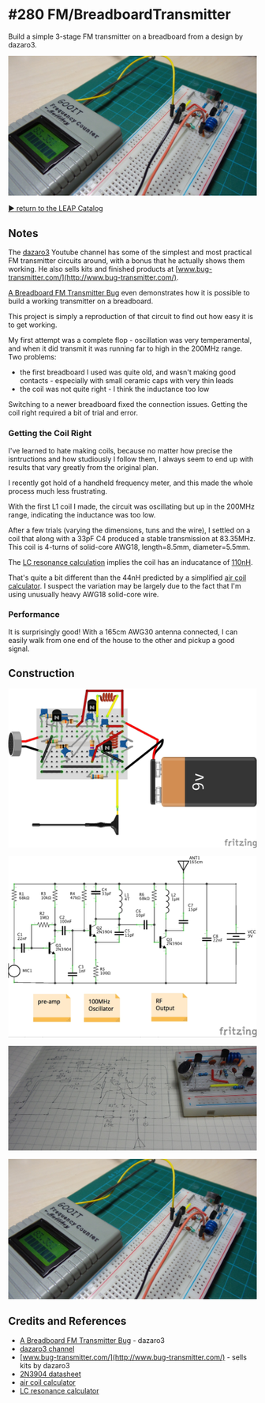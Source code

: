 # #280 FM/BreadboardTransmitter

Build a simple 3-stage FM transmitter on a breadboard from a design by dazaro3.

![Build](./assets/BreadboardTransmitter_build.jpg?raw=true)

[:arrow_forward: return to the LEAP Catalog](http://leap.tardate.com)

## Notes

The [dazaro3](https://www.youtube.com/channel/UCU5ca_ymxbKi9GqVH7BMxbg) Youtube channel has some of the simplest and most practical FM transmitter circuits around,
with a bonus that he actually shows them working. He also sells kits and finished products at [www.bug-transmitter.com/](http://www.bug-transmitter.com/).

[A Breadboard FM Transmitter Bug](https://www.youtube.com/watch?v=lUpujUAa2ZQ) even demonstrates how it is possible to build a working transmitter on a breadboard.

This project is simply a reproduction of that circuit to find out how easy it is to get working.

My first attempt was a complete flop - oscillation was very temperamental, and when it did transmit it was running far to high in the 200MHz range. Two problems:

* the first breadboard I used was quite old, and wasn't making good contacts - especially with small ceramic caps with very thin leads
* the coil was not quite right - I think the inductance too low

Switching to a newer breadboard fixed the connection issues. Getting the coil right required a bit of trial and error.


### Getting the Coil Right

I've learned to hate making coils, because no matter how precise the isntructions and how studiously I follow them,
I always seem to end up with results that vary greatly from the original plan.

I recently got hold of a handheld frequency meter, and this made the whole process much less frustrating.

With the first L1 coil I made, the circuit was oscillating but up in the 200MHz range, indicating the inductance was too low.

After a few trials (varying the dimensions, tuns and the wire), I settled on a coil that along with a 33pF C4 produced a stable transmission at 83.35MHz.
This coil is 4-turns of solid-core AWG18, length=8.5mm, diameter=5.5mm.

The [LC resonance calculation](http://www.daycounter.com/Calculators/LC-Resonance-Calculator.phtml) implies the coil has an inducatance of
[110nH](http://www.wolframalpha.com/input/?i=(1%2F(2*%CF%80*83.35MHz))%5E2%2F33pF&rawformassumption=%7B%22C%22,+%22pF%22%7D+-%3E+%7B%22Unit%22%7D).

That's quite a bit different than the 44nH predicted by a simplified [air coil calculator](http://www.qsl.net/in3otd/indcalc.html).
I suspect the variation may be largely due to the fact that I'm using unusually heavy AWG18 solid-core wire.


### Performance

It is surprisingly good! With a 165cm AWG30 antenna connected, I can easily walk from one end of the house to the other and pickup a good signal.

## Construction

![Breadboard](./assets/BreadboardTransmitter_bb.jpg?raw=true)

![Schematic](./assets/BreadboardTransmitter_schematic.jpg?raw=true)

![BreadboardTransmitter_layout](./assets/BreadboardTransmitter_layout.jpg?raw=true)

![Build](./assets/BreadboardTransmitter_build.jpg?raw=true)

## Credits and References
* [A Breadboard FM Transmitter Bug](https://www.youtube.com/watch?v=lUpujUAa2ZQ) - dazaro3
* [dazaro3 channel](https://www.youtube.com/channel/UCU5ca_ymxbKi9GqVH7BMxbg)
* [www.bug-transmitter.com/](http://www.bug-transmitter.com/) - sells kits by dazaro3
* [2N3904 datasheet](http://www.futurlec.com/Transistors/2N3904.shtml)
* [air coil calculator](http://www.qsl.net/in3otd/indcalc.html)
* [LC resonance calculator](http://www.daycounter.com/Calculators/LC-Resonance-Calculator.phtml)
